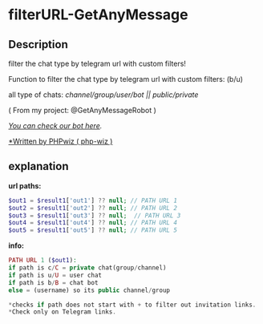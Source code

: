 # filterURL-GetAnyMessage

## Description
filter the chat type by telegram url with custom filters!

Function to filter the chat type by telegram url with custom filters: (b/u) 

all type of chats: _channel/group/user/bot || public/private_

( From my project: @GetAnyMessageRobot )

_[You can check our bot here](https://t.me/GetAnyMessageRobot)._

[*Written by PHPwiz ( php-wiz )](https://github.com/php-wiz)

## explanation
**url paths:** 
```php
$out1 = $result1['out1'] ?? null; // PATH URL 1 
$out2 = $result1['out2'] ?? null; // PATH URL 2
$out3 = $result1['out3'] ?? null;  // PATH URL 3
$out4 = $result1['out4'] ?? null; // PATH URL 4
$out5 = $result1['out5'] ?? null; // PATH URL 5
```

**info:** 
```php
PATH URL 1 ($out1):
if path is c/C = private chat(group/channel)
if path is u/U = user chat
if path is b/B = chat bot
else = (username) so its public channel/group 

*checks if path does not start with + to filter out invitation links.
*Check only on Telegram links.
```
